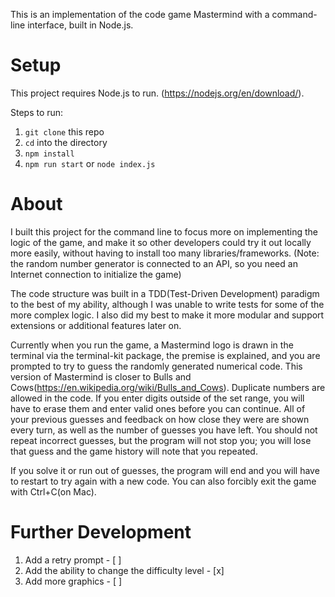 This is an implementation of the code game Mastermind with a command-line interface, built in Node.js.

# Setup

This project requires Node.js to run. (https://nodejs.org/en/download/).

Steps to run:

1. `git clone` this repo
2. `cd` into the directory 
3. `npm install` 
4. `npm run start` or `node index.js`

# About

I built this project for the command line to focus more on implementing the logic of the game, and make it so other developers could try it out locally more easily, without having to install too many libraries/frameworks. (Note: the random number generator is connected to an API, so you need an Internet connection to initialize the game)

The code structure was built in a TDD(Test-Driven Development) paradigm to the best of my ability, although I was unable to write tests for some of the more complex logic. I also did my best to make it more modular and support extensions or additional features later on.

Currently when you run the game, a Mastermind logo is drawn in the terminal via the terminal-kit package, the premise is explained, and you are prompted to try to guess the randomly generated numerical code. This version of Mastermind is closer to Bulls and Cows(https://en.wikipedia.org/wiki/Bulls_and_Cows). Duplicate numbers are allowed in the code. If you enter digits outside of the set range, you will have to erase them and enter valid ones before you can continue. All of your previous guesses and feedback on how close they were are shown every turn, as well as the number of guesses you have left. You should not repeat incorrect guesses, but the program will not stop you; you will lose that guess and the game history will note that you repeated. 

If you solve it or run out of guesses, the program will end and you will have to restart to try again with a new code. You can also forcibly exit the game with Ctrl+C(on Mac).

# Further Development

1. Add a retry prompt - [ ]
2. Add the ability to change the difficulty level - [x]
3. Add more graphics - [ ]

